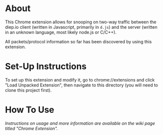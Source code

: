 # About
This Chrome extension allows for snooping on two-way traffic between the diep.io client
(written in Javascript, primarily in `d.js`) and the server (written in an unknown language, 
most likely node.js or C/C++). 

All packets/protocol information so far has been discovered by using this extension.

# Set-Up Instructions
To set up this extension and modify it, go to chrome://extensions and click "Load
Unpacked Extension", then navigate to this directory (you will need to clone this
project first).

# How To Use
_Instructions on usage and more information are available on the wiki page titled "Chrome Extension"._